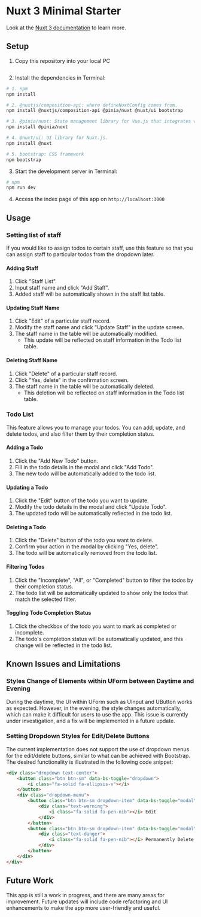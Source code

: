 # Nuxt 3 Minimal Starter

Look at the [Nuxt 3 documentation](https://nuxt.com/docs/getting-started/introduction) to learn more.

## Setup

1. Copy this repository into your local PC
```bash

```

2. Install the dependencies in Terminal:

```bash
# 1. npm
npm install

# 2. @nuxtjs/composition-api: where defineNuxtConfig comes from.
npm install @nuxtjs/composition-api @pinia/nuxt @nuxt/ui bootstrap

# 3. @pinia/nuxt: State management library for Vue.js that integrates with Nuxt.js.
npm install @pinia/nuxt

# 4. @nuxt/ui: UI library for Nuxt.js.
npm install @nuxt

# 5. bootstrap: CSS framework
npm bootstrap

```

3. Start the development server in Terminal:

```bash
# npm
npm run dev
```

4. Access the index page of this app on `http://localhost:3000`


## Usage

### Setting list of staff
If you would like to assign todos to certain staff, use this feature so that you can assign staff to particular todos from the dropdown later.

#### Adding Staff
1. Click "Staff List".
2. Input staff name and click "Add Staff".
3. Added staff will be automatically shown in the staff list table.

#### Updating Staff Name
1. Click "Edit" of a particular staff record.
2. Modify the staff name and click "Update Staff" in the update screen.
3. The staff name in the table will be automatically modified.
    * This update will be reflected on staff information in the Todo list table.

#### Deleting Staff Name
1. Click "Delete" of a particular staff record.
2. Click "Yes, delete" in the confirmation screen.
3. The staff name in the table will be automatically deleted.
    * This deletion will be reflected on staff information in the Todo list table.

### Todo List
This feature allows you to manage your todos. You can add, update, and delete todos, and also filter them by their completion status.

#### Adding a Todo
1. Click the "Add New Todo" button.
2. Fill in the todo details in the modal and click "Add Todo".
3. The new todo will be automatically added to the todo list.

#### Updating a Todo
1. Click the "Edit" button of the todo you want to update.
2. Modify the todo details in the modal and click "Update Todo".
3. The updated todo will be automatically reflected in the todo list.

#### Deleting a Todo
1. Click the "Delete" button of the todo you want to delete.
2. Confirm your action in the modal by clicking "Yes, delete".
3. The todo will be automatically removed from the todo list.

#### Filtering Todos
1. Click the "Incomplete", "All", or "Completed" button to filter the todos by their completion status.
2. The todo list will be automatically updated to show only the todos that match the selected filter.

#### Toggling Todo Completion Status
1. Click the checkbox of the todo you want to mark as completed or incomplete.
2. The todo's completion status will be automatically updated, and this change will be reflected in the todo list.

## Known Issues and Limitations

### Styles Change of Elements within UForm between Daytime and Evening
During the daytime, the UI within UForm such as UInput and UButton works as expected. However, in the evening, the style changes automatically, which can make it difficult for users to use the app. This issue is currently under investigation, and a fix will be implemented in a future update.

### Setting Dropdown Styles for Edit/Delete Buttons
The current implementation does not support the use of dropdown menus for the edit/delete buttons, similar to what can be achieved with Bootstrap. The desired functionality is illustrated in the following code snippet:

```html
<div class="dropdown text-center">
    <button class="btn btn-sm" data-bs-toggle="dropdown">
        <i class="fa-solid fa-ellipsis-v"></i>
    </button>
    <div class="dropdown-menu">
        <button class="btn btn-sm dropdown-item" data-bs-toggle="modal" data-bs-target="#editCategory{{$category->id}}">
            <div class="text-warning">
                <i class="fa-solid fa-pen-nib"></i> Edit
            </div>
        </button>
        <button class="btn btn-sm dropdown-item" data-bs-toggle="modal" data-bs-target="#forceDeleteCategory{{$category->id}}">
            <div class="text-danger">
                <i class="fa-solid fa-pen-nib"></i> Permanently Delete
            </div>
        </button>
    </div>
</div>
```

## Future Work

This app is still a work in progress, and there are many areas for improvement. Future updates will include code refactoring and UI enhancements to make the app more user-friendly and useful.